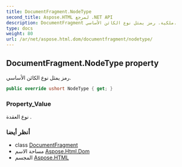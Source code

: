```yaml
---
title: DocumentFragment.NodeType
second_title: Aspose.HTML لمرجع .NET API
description: DocumentFragment ملكية. رمز يمثل نوع الكائن الأساسي.
type: docs
weight: 80
url: /ar/net/aspose.html.dom/documentfragment/nodetype/
---
```

## DocumentFragment.NodeType property

رمز يمثل نوع الكائن الأساسي.

```csharp
public override ushort NodeType { get; }
```

### Property_Value

نوع العقدة .

### أنظر أيضا

* class [DocumentFragment](../)
* مساحة الاسم [Aspose.Html.Dom](../../documentfragment/)
* المجسم [Aspose.HTML](../../../)


